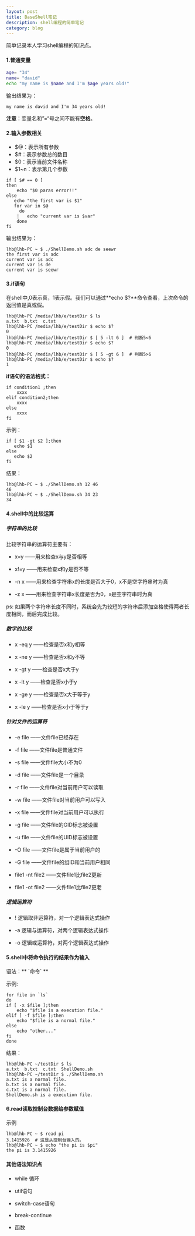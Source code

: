 ```yaml
---
layout: post
title: BaseShell笔记
description: shell编程的简单笔记
category: blog
---
```


简单记录本人学习shell编程的知识点。

#### 1.普通变量

```bash
age= "34"
name= "david"
echo "my name is $name and I'm $age years old!"

```
输出结果为：

```
my name is david and I'm 34 years old! 
```
**注意**：变量名和”=“号之间不能有**空格**。

#### 2.输入参数相关

* $@：表示所有参数
* $#：表示参数总的数目
* $0：表示当前文件名称
* $1~n：表示第几个参数

```
if [ $# == 0 ]
then
    echo "$0 paras error!!"
else
   echo "the first var is $1"
   for var in $@
     do
    ┊   echo "current var is $var"
    done
fi
```
输出结果为：

```
lhb@lhb-PC ~ $ ./ShellDemo.sh adc de seewr
the first var is adc
current var is adc
current var is de
current var is seewr

```
#### 3.if语句

在shell中,0表示真，1表示假。我们可以通过**echo $?**命令查看，上次命令的返回值是真或假。

```
lhb@lhb-PC /media/lhb/e/testDir $ ls
a.txt  b.txt  c.txt
lhb@lhb-PC /media/lhb/e/testDir $ echo $?
0
lhb@lhb-PC /media/lhb/e/testDir $ [ 5 -lt 6 ]  # 判断5<6
lhb@lhb-PC /media/lhb/e/testDir $ echo $?
0
lhb@lhb-PC /media/lhb/e/testDir $ [ 5 -gt 6 ]  # 判断5>6
lhb@lhb-PC /media/lhb/e/testDir $ echo $?
1

```

**if语句的语法格式：**

```
if condition1 ;then
    xxxx
elif condition2;then
    xxxx
else
    xxxx
fi

```

示例：

```
if [ $1 -gt $2 ];then
   echo $1
else
   echo $2
fi
```
结果：

```
lhb@lhb-PC ~ $ ./ShellDemo.sh 12 46
46
lhb@lhb-PC ~ $ ./ShellDemo.sh 34 23
34
```
#### 4.shell中的比较运算

##### 字符串的比较
 
比较字符串的运算符主要有：

* x=y ——用来检查x与y是否相等

* x!=y ——用来检查x和y是否不等

* -n x ——用来检查字符串x的长度是否大于0，x不是空字符串时为真

* -z x ——用来检查字符串x长度是否为0，x是空字符串时为真

ps:  如果两个字符串长度不同时，系统会先为较短的字符串后添加空格使得两者长度相同，而后完成比较。

##### 数字的比较

* x -eq y ——检查是否x和y相等

* x -ne y ——检查是否x和y不等

* x -gt y ——检查是否x大于y

* x -lt y ——检查是否x小于y

* x -ge y ——检查是否x大于等于y

* x -le y ——检查是否x小于等于y

##### 针对文件的运算符

* -e file ——文件file已经存在

* -f file ——文件file是普通文件

* -s file ——文件file大小不为0

* -d file ——文件file是一个目录

* -r file ——文件file对当前用户可以读取

* -w file ——文件file对当前用户可以写入

* -x file ——文件file对当前用户可以执行

* -g file ——文件file的GID标志被设置

* -u file ——文件file的UID标志被设置

* -O file ——文件file是属于当前用户的

* -G file ——文件file的组ID和当前用户相同

* file1 -nt file2 ——文件file1比file2更新

* file1 -ot file2 ——文件file1比file2更老

##### 逻辑运算符

* ! 逻辑取非运算符，对一个逻辑表达式操作

* -a 逻辑与运算符，对两个逻辑表达式操作

* -o 逻辑或运算符，对两个逻辑表达式操作

#### 5.shell中将命令执行的结果作为输入

语法：** \`命令\` **

示例:

```
for file in `ls`
do
if [ -x $file ];then
    echo "$file is a execution file."
elif [ -f $file ];then
    echo "$file is a normal file."
else
    echo "other..."
fi
done

```
结果：

```
lhb@lhb-PC ~/testDir $ ls
a.txt  b.txt  c.txt  ShellDemo.sh
lhb@lhb-PC ~/testDir $ ./ShellDemo.sh
a.txt is a normal file.
b.txt is a normal file.
c.txt is a normal file.
ShellDemo.sh is a execution file.

```

#### 6.read读取控制台数据给参数赋值

示例

```
lhb@lhb-PC ~ $ read pi
3.1415926  # 这是从控制台输入的。
lhb@lhb-PC ~ $ echo "the pi is $pi"
the pi is 3.1415926
```

#### 其他语法知识点

* while 循环

* util语句

* switch-case语句

* break-continue

* 函数 



